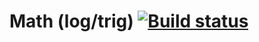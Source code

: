 # Math (log/trig) [![Build status](https://ci.appveyor.com/api/projects/status/wpauq7a4jho22ijs?svg=true)](https://ci.appveyor.com/project/kos4/ajs-homeworks-arraybuffer-math)
